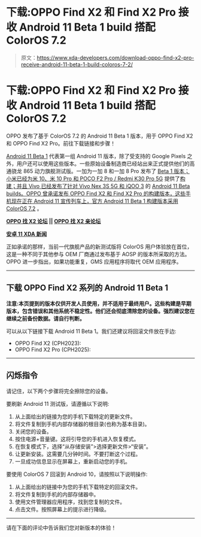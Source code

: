 # 下载:OPPO Find X2 和 Find X2 Pro 接收 Android 11 Beta 1 build 搭配 ColorOS 7.2

> 原文：<https://www.xda-developers.com/download-oppo-find-x2-pro-receive-android-11-beta-1-build-coloros-7-2/>

# 下载:OPPO Find X2 和 Find X2 Pro 接收 Android 11 Beta 1 build 搭配 ColorOS 7.2

OPPO 发布了基于 ColorOS 7.2 的 Android 11 Beta 1 版本，用于 OPPO Find X2 和 OPPO Find X2 Pro。前往下载链接和步骤！

[Android 11 Beta 1](https://www.xda-developers.com/android-11-beta-1-update-live-google-pixel-2-3-3a-4-xl-device-controls-api-quick-settings-media-controls/) 代表第一组 Android 11 版本，除了受支持的 Google Pixels 之外，用户还可以使用这些版本。一些原始设备制造商已经站出来正式提供他们的高通骁龙 865 动力旗舰测试版。一加为一加 8 和一加 8 Pro 发布了 [Beta 1 版本；小米已经为米 10、米 10 Pro 和 POCO F2 Pro / Redmi K30 Pro 5G](https://www.xda-developers.com/oneplus-8-oneplus-8-pro-android-11-beta-download/) 提供了[构建；并且 Vivo 已经发布了针对 Vivo Nex 3S 5G 和 iQOO 3](https://www.xda-developers.com/download-xiaomi-mi-10-pro-poco-f2-pro-official-android-11-beta-1-build/) 的 [Android 11 Beta builds。OPPO 曾承诺发布 OPPO Find X2 和 Find X2 Pro 的构建版本，这些手机现在正在 Android 11 宣传列车上，官方 Android 11 Beta 1 构建版本采用 ColorOS 7.2](https://www.xda-developers.com/download-iqoo-3-5g-4g-vivo-nex-3s-android-11-beta-1-build/) 。

**[OPPO 找 X2 论坛](https://forum.xda-developers.com/oppo-find-x2) || [OPPO 找 X2 亲论坛](https://forum.xda-developers.com/find-x2-pro)**

**[安卓 11 XDA 新闻](https://www.xda-developers.com/tag/android-11/)**

正如承诺的那样，当前一代旗舰产品的新测试版将 ColorOS 用户体验放在首位，这是一种不同于其他参与 OEM 厂商通过发布基于 AOSP 的版本所采取的方法。OPPO 进一步指出，如果功能重复，GMS 应用程序将取代 OEM 应用程序。

* * *

## 下载 OPPO Find X2 系列的 Android 11 Beta 1

**注意:本页提到的版本仅供开发人员使用，并不适用于最终用户。这些构建是早期版本，包含错误和其他系统不稳定性。他们还会彻底清除您的设备。强烈建议您在继续之前备份数据。请自行判断。**

可以从以下链接下载 Android 11 Beta 1。我们还建议将回滚文件放在手边:

*   OPPO Find X2 (CPH2023):
*   OPPO Find X2 Pro (CPH2025):

* * *

## 闪烁指令

请记住，以下两个步骤将完全擦除您的设备。

要刷新 Android 11 测试版，请遵循以下说明:

1.  从上面给出的链接为您的手机下载特定的更新文件。
2.  将文件复制到手机内部存储器的根目录(也称为基本目录)。
3.  关闭您的设备。
4.  按住电源+音量键。这将引导您的手机进入恢复模式。
5.  在恢复模式下，选择“从存储安装”>选择更新文件>“安装”。
6.  让更新安装。这需要几分钟时间。不要打断这个过程。
7.  一旦成功信息显示在屏幕上，重新启动您的手机。

要使用 ColorOS 7 回滚到 Android 10，请按照以下说明操作:

1.  从上面给出的链接中为您的手机下载特定的回滚文件。
2.  将文件复制到手机的内部存储器中。
3.  使用文件管理器应用程序，找到您复制的文件。
4.  点击文件。按照屏幕上的提示进行降级。

* * *

请在下面的评论中告诉我们您对新版本的体验！